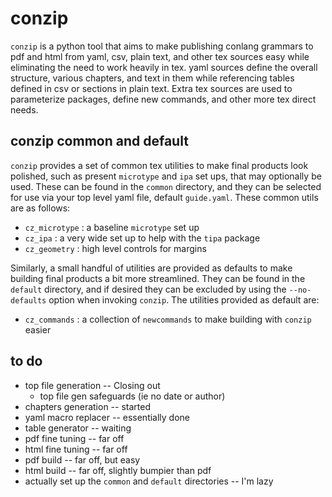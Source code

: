 # conzip
`conzip` is a python tool that aims to make publishing conlang grammars to pdf and html from yaml, csv, plain text, and other tex sources easy while eliminating the need to work heavily in tex. yaml sources define the overall structure, various chapters, and text in them while referencing tables defined in csv or sections in plain text. Extra tex sources are used to parameterize packages, define new commands, and other more tex direct needs.

## conzip common and default

`conzip` provides a set of common tex utilities to make final products look polished, such as present `microtype` and `ipa` set ups, that may optionally be used. These can be found in the `common` directory, and they can be selected for use via your top level yaml file, default `guide.yaml`. These common utils are as follows:

- `cz_microtype` : a baseline `microtype` set up
- `cz_ipa` : a very wide set up to help with the `tipa` package
- `cz_geometry` : high level controls for margins

Similarly, a small handful of utilities are provided as defaults to make building final products a bit more streamlined. They can be found in the `default` directory, and if desired they can be excluded by using the `--no-defaults` option when invoking `conzip`. The utilities provided as default are:

- `cz_commands` : a collection of `newcommands` to make building with `conzip` easier

## to do

- top file generation -- Closing out
  -  top file gen safeguards (ie no date or author)
- chapters generation -- started
- yaml macro replacer -- essentially done
- table generator -- waiting
- pdf fine tuning -- far off
- html fine tuning -- far off
- pdf build -- far off, but easy
- html build -- far off, slightly bumpier than pdf
- actually set up the `common` and `default` directories -- I'm lazy
